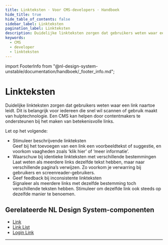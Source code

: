 ```yaml
---
title: Linkteksten · Voor CMS-developers · Handboek
hide_title: true
hide_table_of_contents: false
sidebar_label: Linkteksten
pagination_label: Linkteksten
description: Duidelijke linkteksten zorgen dat gebruikers weten waar een link naartoe leidt. Dit is belangrijk voor iedereen die snel wil scannen of gebruik maakt van hulptechnologie. Een CMS kan helpen door contentmakers te ondersteunen bij het maken van betekenisvolle links.
keywords:
  - CMS
  - developer
  - linkteksten
---
```


<!-- @license CC0-1.0 -->

import FooterInfo from "@nl-design-system-unstable/documentation/handboek/\_footer_info.md";

# Linkteksten

Duidelijke linkteksten zorgen dat gebruikers weten waar een link naartoe leidt. Dit is belangrijk voor iedereen die snel wil scannen of gebruik maakt van hulptechnologie. Een CMS kan helpen door contentmakers te ondersteunen bij het maken van betekenisvolle links.

Let op het volgende:

- Stimuleer beschrijvende linkteksten  
  Geef bij het toevoegen van een link een voorbeeldtekst of suggestie, en voorkom vaagheden zoals ‘klik hier’ of ‘meer informatie’.
- Waarschuw bij identieke linkteksten met verschillende bestemmingen  
  Laat weten als meerdere links dezelfde tekst hebben, maar naar verschillende pagina’s verwijzen. Zo voorkom je verwarring bij gebruikers en screenreader-gebruikers.
- Geef feedback bij inconsistente linkteksten  
  Signaleer als meerdere links met dezelfde bestemming toch verschillende teksten hebben. Stimuleer om dezelfde link ook steeds op dezelfde manier te benoemen.

## Gerelateerde NL Design System-componenten

- [Link](/link)
- [Link List](/link-list)
- [Login Link](/login-link)

---

<FooterInfo />
